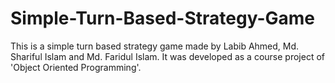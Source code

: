 # Simple-Turn-Based-Strategy-Game
This is a simple turn based strategy game made by Labib Ahmed, Md. Shariful Islam and Md. Faridul Islam. It was developed as a course project of 'Object Oriented Programming'.
